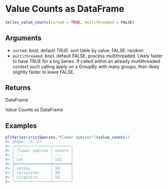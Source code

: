 # Value Counts as DataFrame

```r
Series_value_counts(sorted = TRUE, multithreaded = FALSE)
```

## Arguments

- `sorted`: bool, default TRUE: sort table by value; FALSE: random
- `multithreaded`: bool, default FALSE, process multithreaded. Likely faster to have TRUE for a big Series. If called within an already multithreaded context such calling apply on a GroupBy with many groups, then likely slightly faster to leave FALSE.

## Returns

DataFrame

Value Counts as DataFrame

## Examples

<pre class='r-example'><code><span class='r-in'><span><span class='va'>pl</span><span class='op'>$</span><span class='fu'>Series</span><span class='op'>(</span><span class='va'>iris</span><span class='op'>$</span><span class='va'>Species</span>,<span class='st'>"flower species"</span><span class='op'>)</span><span class='op'>$</span><span class='fu'>value_counts</span><span class='op'>(</span><span class='op'>)</span></span></span>
<span class='r-out co'><span class='r-pr'>#&gt;</span> shape: (3, 2)</span>
<span class='r-out co'><span class='r-pr'>#&gt;</span> ┌────────────────┬────────┐</span>
<span class='r-out co'><span class='r-pr'>#&gt;</span> │ flower species ┆ counts │</span>
<span class='r-out co'><span class='r-pr'>#&gt;</span> │ ---            ┆ ---    │</span>
<span class='r-out co'><span class='r-pr'>#&gt;</span> │ cat            ┆ u32    │</span>
<span class='r-out co'><span class='r-pr'>#&gt;</span> ╞════════════════╪════════╡</span>
<span class='r-out co'><span class='r-pr'>#&gt;</span> │ setosa         ┆ 50     │</span>
<span class='r-out co'><span class='r-pr'>#&gt;</span> │ versicolor     ┆ 50     │</span>
<span class='r-out co'><span class='r-pr'>#&gt;</span> │ virginica      ┆ 50     │</span>
<span class='r-out co'><span class='r-pr'>#&gt;</span> └────────────────┴────────┘</span>
 </code></pre>